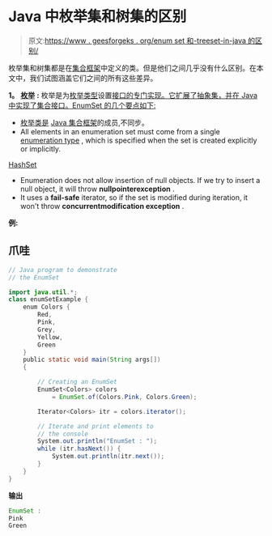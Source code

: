 # Java 中枚举集和树集的区别

> 原文:[https://www . geesforgeks . org/enum set 和-treeset-in-java 的区别/](https://www.geeksforgeeks.org/difference-between-enumset-and-treeset-in-java/)

枚举集和树集都是在[集合框架](https://www.geeksforgeeks.org/collections-in-java-2/)中定义的类。但是他们之间几乎没有什么区别。在本文中，我们试图涵盖它们之间的所有这些差异。

**1。** [**枚举**](https://www.geeksforgeeks.org/enumset-class-java/) **:** 枚举是为[枚举类型](https://www.geeksforgeeks.org/enum-in-java/)设置[接口的专门实现。它扩展了抽象集，并在 Java 中实现了集合接口。EnumSet 的几个要点如下:](https://www.geeksforgeeks.org/set-in-java/)

[](https://www.geeksforgeeks.org/set-in-java/)
*   [枚举类是](https://www.geeksforgeeks.org/set-in-java/) [Java 集合框架](https://www.geeksforgeeks.org/collections-in-java-2/)的成员,不同步。
*   All elements in an enumeration set must come from a single [enumeration type](https://www.geeksforgeeks.org/enum-in-java/) , which is specified when the set is created explicitly or implicitly.

 [HashSet](https://www.geeksforgeeks.org/hashset-in-java/) 

*   Enumeration does not allow insertion of null objects. If we try to insert a null object, it will throw **nullpointerexception** .
*   It uses a **fail-safe** iterator, so if the set is modified during iteration, it won't throw **concurrentmodification exception** .

**例:**

## 爪哇

```java
// Java program to demonstrate
// the EnumSet

import java.util.*;
class enumSetExample {
    enum Colors {
        Red,
        Pink,
        Grey,
        Yellow,
        Green
    }
    public static void main(String args[])
    {

        // Creating an EnumSet
        EnumSet<Colors> colors
            = EnumSet.of(Colors.Pink, Colors.Green);

        Iterator<Colors> itr = colors.iterator();

        // Iterate and print elements to
        // the console
        System.out.println("EnumSet : ");
        while (itr.hasNext()) {
            System.out.println(itr.next());
        }
    }
}
```

**输出**

```java
EnumSet : 
Pink
Green
```